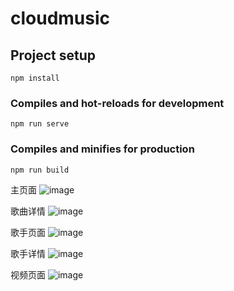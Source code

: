 # cloudmusic

## Project setup
```
npm install
```

### Compiles and hot-reloads for development
```
npm run serve
```

### Compiles and minifies for production
```
npm run build
```
主页面
![image](https://user-images.githubusercontent.com/87369454/143402608-5b25405f-9b1d-4ccd-b041-aad3dbcd7a47.png)

歌曲详情
![image](https://user-images.githubusercontent.com/87369454/143402700-ea8842a8-262c-4043-acc8-02e4a5cc3c2e.png)

歌手页面
![image](https://user-images.githubusercontent.com/87369454/143402764-af196599-268a-4314-bf57-8c577e3b0af0.png)

歌手详情
![image](https://user-images.githubusercontent.com/87369454/143402834-29c4d13f-4c40-472d-817f-d148533bbe0d.png)

视频页面
![image](https://user-images.githubusercontent.com/87369454/143402879-a56a3900-1f49-4f45-9a16-2d6ec5a169b0.png)

